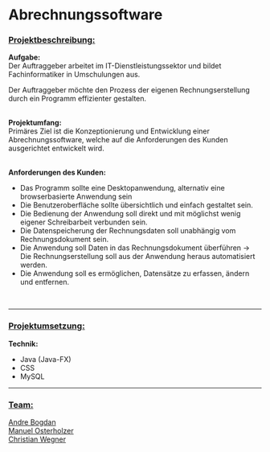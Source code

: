 # Abrechnungssoftware

<h3><u>Projektbeschreibung:</u></h3>

**Aufgabe:** 
<br>
Der Auftraggeber arbeitet im IT-Dienstleistungssektor und 
bildet Fachinformatiker in Umschulungen aus.<br>

Der Auftraggeber möchte den Prozess der eigenen 
Rechnungserstellung durch ein Programm 
effizienter gestalten.
<br><br>

**Projektumfang:**
<br>
Primäres Ziel ist die Konzeptionierung und Entwicklung einer
Abrechnungssoftware, welche auf die Anforderungen des Kunden
ausgerichtet entwickelt wird.
<br><br>

**Anforderungen des Kunden:**
<br>
<ul style="list-style-type:disc">
    <li>
    Das Programm sollte eine Desktopanwendung, alternativ eine
    browserbasierte Anwendung sein
    </li>
    <li>
    Die Benutzeroberfläche sollte übersichtlich und einfach
    gestaltet sein.
    </li>
    <li>
    Die Bedienung der Anwendung soll direkt und mit möglichst
    wenig eigener Schreibarbeit verbunden sein.
    </li>
    <li>
    Die Datenspeicherung der Rechnungsdaten soll unabhängig
    vom Rechnungsdokument sein.
    </li>
    <li>
    Die Anwendung soll Daten in das Rechnungsdokument überführen ->
    Die Rechnungserstellung soll aus der Anwendung heraus
    automatisiert werden.
    </li>
    <li>
    Die Anwendung soll es ermöglichen, Datensätze zu erfassen,
    ändern und entfernen.
    </li>
</ul>
<br>
<hr>
<h3><u>Projektumsetzung:</u></h3>

**Technik:**
<br>
<ul>
<li>Java (Java-FX)
<li>CSS
<li>MySQL
</ul>

<hr>

<h3><u>Team:</u></h3>
 <a href="https://github.com/andre-bogdan">Andre Bogdan</a>
 <br>
 <a href="https://github.com/OstSan">Manuel Osterholzer</a>
 <br>
 <a href="https://github.com/Chwegner">Christian Wegner</a>








